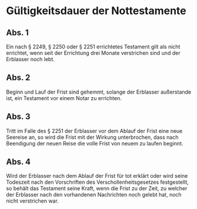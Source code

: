 # Gültigkeitsdauer der Nottestamente



## Abs. 1

 Ein nach § 2249, § 2250 oder § 2251 errichtetes Testament gilt als nicht errichtet, wenn seit der Errichtung drei Monate verstrichen sind und der Erblasser noch lebt.

## Abs. 2

 Beginn und Lauf der Frist sind gehemmt, solange der Erblasser außerstande ist, ein Testament vor einem Notar zu errichten.

## Abs. 3

 Tritt im Falle des § 2251 der Erblasser vor dem Ablauf der Frist eine neue Seereise an, so wird die Frist mit der Wirkung unterbrochen, dass nach Beendigung der neuen Reise die volle Frist von neuem zu laufen beginnt.

## Abs. 4

 Wird der Erblasser nach dem Ablauf der Frist für tot erklärt oder wird seine Todeszeit nach den Vorschriften des Verschollenheitsgesetzes festgestellt, so behält das Testament seine Kraft, wenn die Frist zu der Zeit, zu welcher der Erblasser nach den vorhandenen Nachrichten noch gelebt hat, noch nicht verstrichen war. 

